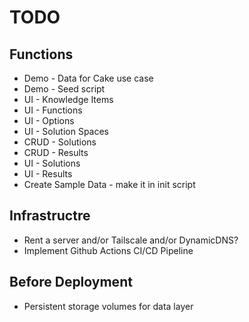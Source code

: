 # TODO

## Functions
- Demo - Data for Cake use case
- Demo - Seed script
- UI - Knowledge Items
- UI - Functions
- UI - Options
- UI - Solution Spaces
- CRUD - Solutions
- CRUD - Results
- UI - Solutions
- UI - Results
- Create Sample Data - make it in init script

## Infrastructre
- Rent a server and/or Tailscale and/or DynamicDNS?
- Implement Github Actions CI/CD Pipeline

## Before Deployment
- Persistent storage volumes for data layer